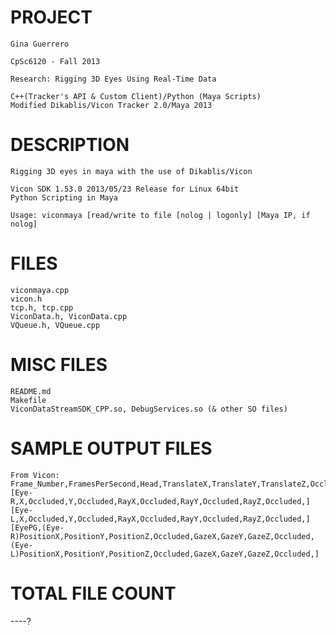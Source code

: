 PROJECT
==================================================================

	Gina Guerrero

	CpSc6120 - Fall 2013

	Research: Rigging 3D Eyes Using Real-Time Data

	C++(Tracker's API & Custom Client)/Python (Maya Scripts)
	Modified Dikablis/Vicon Tracker 2.0/Maya 2013



DESCRIPTION
==================================================================

	Rigging 3D eyes in maya with the use of Dikablis/Vicon

	Vicon SDK 1.53.0 2013/05/23 Release for Linux 64bit
	Python Scripting in Maya
	
	Usage: viconmaya [read/write to file [nolog | logonly] [Maya IP, if nolog]


FILES
==================================================================
	viconmaya.cpp
	vicon.h
	tcp.h, tcp.cpp
	ViconData.h, ViconData.cpp
	VQueue.h, VQueue.cpp



MISC FILES
==================================================================
	README.md
	Makefile
	ViconDataStreamSDK_CPP.so, DebugServices.so (& other SO files)	


SAMPLE OUTPUT FILES
==================================================================
	From Vicon:
	Frame_Number,FramesPerSecond,Head,TranslateX,TranslateY,TranslateZ,Occluded,RotateX,RotateY,RotateZ,Occluded,[Eye-R,X,Occluded,Y,Occluded,RayX,Occluded,RayY,Occluded,RayZ,Occluded,][Eye-L,X,Occluded,Y,Occluded,RayX,Occluded,RayY,Occluded,RayZ,Occluded,][EyePG,(Eye-R)PositionX,PositionY,PositionZ,Occluded,GazeX,GazeY,GazeZ,Occluded,(Eye-L)PositionX,PositionY,PositionZ,Occluded,GazeX,GazeY,GazeZ,Occluded,]


TOTAL FILE COUNT
==================================================================
----?
